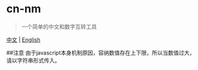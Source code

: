 # cn-nm
> 一个简单的中文和数字互转工具

[中文](/) | [English](./doc/en/README_en.md)

##注意
由于javascript本身机制原因，容纳数值存在上下限，所以当数值过大，请以字符串形式传入。
